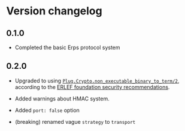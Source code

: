 # Version changelog

## 0.1.0

- Completed the basic Erps protocol system

## 0.2.0

- Upgraded to using [`Plug.Crypto.non_executable_binary_to_term/2`](https://hexdocs.pm/plug_crypto/Plug.Crypto.html#non_executable_binary_to_term/2), according to the [ERLEF foundation security recommendations](https://erlef.github.io/security-wg/secure_coding_and_deployment_hardening/serialisation).

- Added warnings about HMAC system.

- Added `port: false` option

- (breaking) renamed vague `strategy` to `transport`
